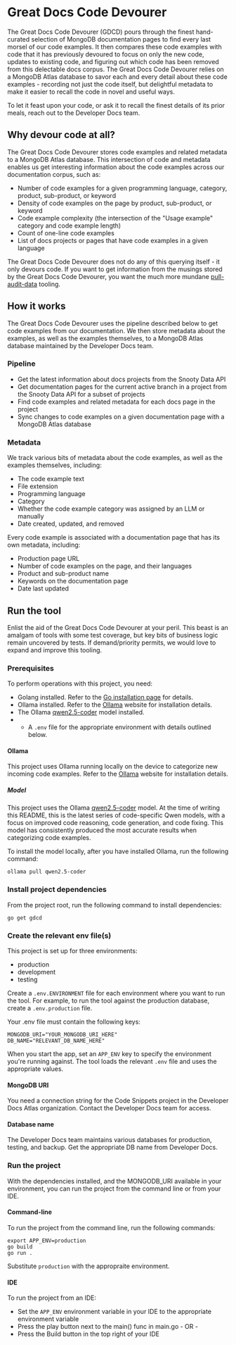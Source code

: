 # Great Docs Code Devourer

The Great Docs Code Devourer (GDCD) pours through the finest hand-curated selection of MongoDB documentation pages to find
every last morsel of our code examples. It then compares these code examples with code that it has previously devoured
to focus on only the new code, updates to existing code, and figuring out which code has been removed from this delectable
docs corpus. The Great Docs Code Devourer relies on a MongoDB Atlas database to savor each and every detail about these
code examples - recording not just the code itself, but delightful metadata to make it easier to recall the code in
novel and useful ways.

To let it feast upon your code, or ask it to recall the finest details of its prior meals, reach out to the Developer
Docs team.

## Why devour code at all?

The Great Docs Code Devourer stores code examples and related metadata to a MongoDB Atlas database. This intersection of
code and metadata enables us get interesting information about the code examples across our documentation corpus, such as:

- Number of code examples for a given programming language, category, product, sub-product, or keyword
- Density of code examples on the page by product, sub-product, or keyword
- Code example complexity (the intersection of the "Usage example" category and code example length)
- Count of one-line code examples
- List of docs projects or pages that have code examples in a given language

The Great Docs Code Devourer does not do any of this querying itself - it only devours code. If you want to get information
from the musings stored by the Great Docs Code Devourer, you want the much more mundane
[pull-audit-data](https://github.com/mongodb/code-example-tooling/tree/main/audit/pull-audit-data) tooling.

## How it works

The Great Docs Code Devourer uses the pipeline described below to get code examples from our documentation. We then store
metadata about the examples, as well as the examples themselves, to a MongoDB Atlas database maintained by the Developer
Docs team.

### Pipeline

- Get the latest information about docs projects from the Snooty Data API
- Get documentation pages for the current active branch in a project from the Snooty Data API for a subset of projects
- Find code examples and related metadata for each docs page in the project
- Sync changes to code examples on a given documentation page with a MongoDB Atlas database

### Metadata

We track various bits of metadata about the code examples, as well as the examples themselves, including:

- The code example text
- File extension
- Programming language
- Category
- Whether the code example category was assigned by an LLM or manually
- Date created, updated, and removed

Every code example is associated with a documentation page that has its own metadata, including:

- Production page URL
- Number of code examples on the page, and their languages
- Product and sub-product name
- Keywords on the documentation page
- Date last updated

## Run the tool

Enlist the aid of the Great Docs Code Devourer at your peril. This beast is an amalgam of tools with some test coverage,
but key bits of business logic remain uncovered by tests. If demand/priority permits, we would love to expand and improve
this tooling.

### Prerequisites

To perform operations with this project, you need:

- Golang installed. Refer to the [Go installation page](https://go.dev/doc/install) for details.
- Ollama installed. Refer to the [Ollama](https://ollama.com/) website for
  installation details.
- The Ollama [qwen2.5-coder](https://ollama.com/library/qwen2.5-coder) model installed.
- - A `.env` file for the appropriate environment with details outlined below.

#### Ollama

This project uses Ollama running locally on the device to categorize new incoming code examples. Refer to the
[Ollama](https://ollama.com/) website for installation details.

##### Model

This project uses the Ollama [qwen2.5-coder](https://ollama.com/library/qwen2.5-coder) model. At the time of writing
this README, this is the latest series of code-specific Qwen models, with a focus on improved code reasoning, code
generation, and code fixing. This model has consistently produced the most accurate results when categorizing code
examples.

To install the model locally, after you have installed Ollama, run the following command:

```shell
ollama pull qwen2.5-coder
```

### Install project dependencies

From the project root, run the following command to install dependencies:

```shell
go get gdcd
```

### Create the relevant env file(s)

This project is set up for three environments:

- production
- development
- testing

Create a `.env.ENVIRONMENT` file for each environment where you want to run the tool. For example, to run the
tool against the production database, create a `.env.production` file.

Your .env file must contain the following keys:

```
MONGODB_URI="YOUR_MONGODB_URI_HERE"
DB_NAME="RELEVANT_DB_NAME_HERE"
```

When you start the app, set an `APP_ENV` key to specify the environment you're running against. The tool loads the
relevant `.env` file and uses the appropriate values.

#### MongoDB URI

You need a connection string for the Code Snippets project in the Developer Docs Atlas organization. Contact the
Developer Docs team for access.

#### Database name

The Developer Docs team maintains various databases for production, testing, and backup. Get the appropriate DB name
from Developer Docs.

### Run the project

With the dependencies installed, and the MONGODB_URI available in your environment, you can run the project from the
command line or from your IDE.

#### Command-line

To run the project from the command line, run the following commands:

```shell
export APP_ENV=production
go build
go run .
```

Substitute `production` with the appropraite environment.

#### IDE

To run the project from an IDE:

- Set the `APP_ENV` environment variable in your IDE to the appropriate environment variable
- Press the play button next to the main() func in main.go - OR -
- Press the Build button in the top right of your IDE

